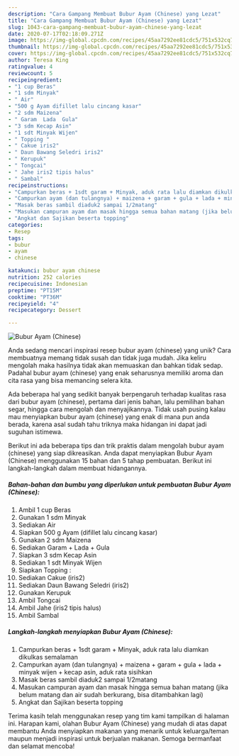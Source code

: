 ```yaml
---
description: "Cara Gampang Membuat Bubur Ayam (Chinese) yang Lezat"
title: "Cara Gampang Membuat Bubur Ayam (Chinese) yang Lezat"
slug: 1043-cara-gampang-membuat-bubur-ayam-chinese-yang-lezat
date: 2020-07-17T02:18:09.271Z
image: https://img-global.cpcdn.com/recipes/45aa7292ee81cdc5/751x532cq70/bubur-ayam-chinese-foto-resep-utama.jpg
thumbnail: https://img-global.cpcdn.com/recipes/45aa7292ee81cdc5/751x532cq70/bubur-ayam-chinese-foto-resep-utama.jpg
cover: https://img-global.cpcdn.com/recipes/45aa7292ee81cdc5/751x532cq70/bubur-ayam-chinese-foto-resep-utama.jpg
author: Teresa King
ratingvalue: 4
reviewcount: 5
recipeingredient:
- "1 cup Beras"
- "1 sdm Minyak"
- " Air"
- "500 g Ayam difillet lalu cincang kasar"
- "2 sdm Maizena"
- " Garam  Lada  Gula"
- "3 sdm Kecap Asin"
- "1 sdt Minyak Wijen"
- " Topping "
- " Cakue iris2"
- " Daun Bawang Seledri iris2"
- " Kerupuk"
- " Tongcai"
- " Jahe iris2 tipis halus"
- " Sambal"
recipeinstructions:
- "Campurkan beras + 1sdt garam + Minyak, aduk rata lalu diamkan dikulkas semalaman"
- "Campurkan ayam (dan tulangnya) + maizena + garam + gula + lada + minyak wijen + kecap asin, aduk rata sisihkan"
- "Masak beras sambil diaduk2 sampai 1/2matang"
- "Masukan campuran ayam dan masak hingga semua bahan matang (jika belum matang dan air sudah berkurang, bisa ditambahkan lagi)"
- "Angkat dan Sajikan beserta topping"
categories:
- Resep
tags:
- bubur
- ayam
- chinese

katakunci: bubur ayam chinese 
nutrition: 252 calories
recipecuisine: Indonesian
preptime: "PT15M"
cooktime: "PT36M"
recipeyield: "4"
recipecategory: Dessert

---
```



![Bubur Ayam (Chinese)](https://img-global.cpcdn.com/recipes/45aa7292ee81cdc5/751x532cq70/bubur-ayam-chinese-foto-resep-utama.jpg)

Anda sedang mencari inspirasi resep bubur ayam (chinese) yang unik? Cara membuatnya memang tidak susah dan tidak juga mudah. Jika keliru mengolah maka hasilnya tidak akan memuaskan dan bahkan tidak sedap. Padahal bubur ayam (chinese) yang enak seharusnya memiliki aroma dan cita rasa yang bisa memancing selera kita.

Ada beberapa hal yang sedikit banyak berpengaruh terhadap kualitas rasa dari bubur ayam (chinese), pertama dari jenis bahan, lalu pemilihan bahan segar, hingga cara mengolah dan menyajikannya. Tidak usah pusing kalau mau menyiapkan bubur ayam (chinese) yang enak di mana pun anda berada, karena asal sudah tahu triknya maka hidangan ini dapat jadi suguhan istimewa.




Berikut ini ada beberapa tips dan trik praktis dalam mengolah bubur ayam (chinese) yang siap dikreasikan. Anda dapat menyiapkan Bubur Ayam (Chinese) menggunakan 15 bahan dan 5 tahap pembuatan. Berikut ini langkah-langkah dalam membuat hidangannya.

<!--inarticleads1-->

##### Bahan-bahan dan bumbu yang diperlukan untuk pembuatan Bubur Ayam (Chinese):

1. Ambil 1 cup Beras
1. Gunakan 1 sdm Minyak
1. Sediakan  Air
1. Siapkan 500 g Ayam (difillet lalu cincang kasar)
1. Gunakan 2 sdm Maizena
1. Sediakan  Garam + Lada + Gula
1. Siapkan 3 sdm Kecap Asin
1. Sediakan 1 sdt Minyak Wijen
1. Siapkan  Topping :
1. Sediakan  Cakue (iris2)
1. Sediakan  Daun Bawang Seledri (iris2)
1. Gunakan  Kerupuk
1. Ambil  Tongcai
1. Ambil  Jahe (iris2 tipis halus)
1. Ambil  Sambal




<!--inarticleads2-->

##### Langkah-langkah menyiapkan Bubur Ayam (Chinese):

1. Campurkan beras + 1sdt garam + Minyak, aduk rata lalu diamkan dikulkas semalaman
1. Campurkan ayam (dan tulangnya) + maizena + garam + gula + lada + minyak wijen + kecap asin, aduk rata sisihkan
1. Masak beras sambil diaduk2 sampai 1/2matang
1. Masukan campuran ayam dan masak hingga semua bahan matang (jika belum matang dan air sudah berkurang, bisa ditambahkan lagi)
1. Angkat dan Sajikan beserta topping




Terima kasih telah menggunakan resep yang tim kami tampilkan di halaman ini. Harapan kami, olahan Bubur Ayam (Chinese) yang mudah di atas dapat membantu Anda menyiapkan makanan yang menarik untuk keluarga/teman maupun menjadi inspirasi untuk berjualan makanan. Semoga bermanfaat dan selamat mencoba!
